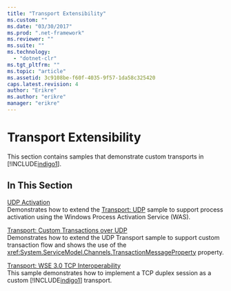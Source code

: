 ```yaml
---
title: "Transport Extensibility"
ms.custom: ""
ms.date: "03/30/2017"
ms.prod: ".net-framework"
ms.reviewer: ""
ms.suite: ""
ms.technology: 
  - "dotnet-clr"
ms.tgt_pltfrm: ""
ms.topic: "article"
ms.assetid: 3c9108be-f60f-4035-9f57-1da58c325420
caps.latest.revision: 4
author: "Erikre"
ms.author: "erikre"
manager: "erikre"
---
```

# Transport Extensibility
This section contains samples that demonstrate custom transports in [!INCLUDE[indigo1](../../../../includes/indigo1-md.md)].  
  
## In This Section  
 [UDP Activation](../../../../docs/framework/wcf/samples/udp-activation.md)  
 Demonstrates how to extend the [Transport: UDP](../../../../docs/framework/wcf/samples/transport-udp.md) sample to support process activation using the Windows Process Activation Service (WAS).  
  
 [Transport: Custom Transactions over UDP](../../../../docs/framework/wcf/samples/transport-custom-transactions-over-udp-sample.md)  
 Demonstrates how to extend the UDP Transport sample to support custom transaction flow and shows the use of the <xref:System.ServiceModel.Channels.TransactionMessageProperty> property.  
  
 [Transport: WSE 3.0 TCP Interoperability](../../../../docs/framework/wcf/samples/transport-wse-3-0-tcp-interoperability.md)  
 This sample demonstrates how to implement a TCP duplex session as a custom [!INCLUDE[indigo1](../../../../includes/indigo1-md.md)] transport.
